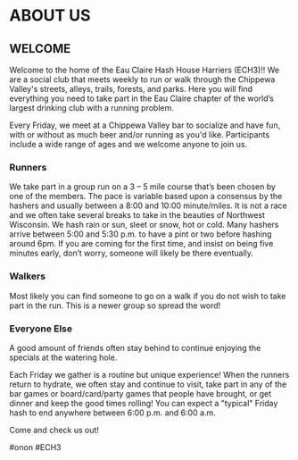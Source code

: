 # ABOUT US

## WELCOME
Welcome to the home of the Eau Claire Hash House Harriers (ECH3)!! We are a social club that meets weekly to run or walk through the Chippewa Valley's streets, alleys, trails, forests, and parks. Here you will find everything you need to take part in the Eau Claire chapter of the world’s largest drinking club with a running problem.

Every Friday, we meet at a Chippewa Valley bar to socialize and have fun, with or without as much beer and/or running as you'd like. Participants include a wide range of ages and we welcome anyone to join us.

### Runners
We take part in a group run on a 3 – 5 mile course that’s been chosen by one of the members. The pace is variable based upon a consensus by the hashers and usually between a 8:00 and 10:00 minute/miles. It is not a race and we often take several breaks to take in the beauties of Northwest Wisconsin. We hash rain or sun, sleet or snow, hot or cold. Many hashers arrive between 5:00 and 5:30 p.m. to have a pint or two before hashing around 6pm. If you are coming for the first time, and insist on being five minutes early, don’t worry, someone will likely be there eventually.

### Walkers
Most likely you can find someone to go on a walk if you do not wish to take part in the run. This is a newer group so spread the word!  

### Everyone Else
A good amount of friends often stay behind to continue enjoying the specials at the watering hole. 

Each Friday we gather is a routine but unique experience! When the runners return to hydrate, we often stay and continue to visit, take part in any of the bar games or board/card/party games that people have brought, or get dinner and keep the good times rolling! You can expect a "typical" Friday hash to end anywhere between 6:00 p.m. and 6:00 a.m. 

Come and check us out!

#onon #ECH3
